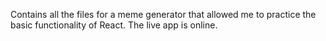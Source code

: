 Contains all the files for a meme generator that allowed me to practice the basic functionality of React.
The live app is online.

